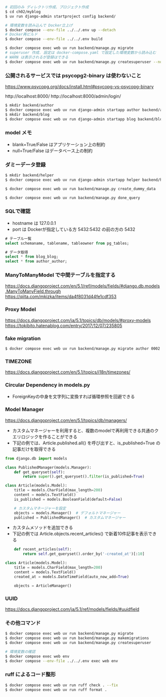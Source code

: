 ```sh
# 初回のみ ディレクトリ作成、プロジェクト作成
$ cd ch02/myblog
$ uv run django-admin startproject config backend/

# 環境変数を読み込んで Docker立上げ
$ docker compose --env-file ../../.env up --detach
# Docker再ビルド
$ docker compose --env-file ../../.env build

$ docker compose exec web uv run backend/manage.py migrate
# superuser 作成. 設定は docker-compose.yaml で設定した環境変数から読み込む
# WARN は表示されるが登録はできる
$ docker compose exec web uv run backend/manage.py createsuperuser --noinput
```

### 公開されるサービスでは psycopg2-binary は使わないこと
https://www.psycopg.org/docs/install.html#psycopg-vs-psycopg-binary

http://localhost:8000/
http://localhost:8000/admin/login/

```sh
$ mkdir backend/author
$ docker compose exec web uv run django-admin startapp author backend/author
$ mkdir backend/blog
$ docker compose exec web uv run django-admin startapp blog backend/blog
```

### model メモ
- blank=True/False はアプリケーション上の制約
- null=True/False はデータベース上の制約

### ダミーデータ登録
```sh
$ mkdir backend/helper
$ docker compose exec web uv run django-admin startapp helper backend/helper

$ docker compose exec web uv run backend/manage.py create_dummy_data

$ docker compose exec web uv run backend/manage.py done_query
```

### SQLで確認
- hostname は 127.0.0.1
- port は Dockerが指定している方 5432:5432 の前の方の 5432
```sql
# テーブル一覧
select schemaname, tablename, tableowner from pg_tables;

# データ取得
select * from blog_blog;
select * from author_author;
```

### ManyToManyModel で中間テーブルを指定する
https://docs.djangoproject.com/en/5.1/ref/models/fields/#django.db.models.ManyToManyField.through
https://qiita.com/mkizka/items/da4f8031d44fe1cdf353

### Proxy Model
https://docs.djangoproject.com/ja/5.1/topics/db/models/#proxy-models
https://tokibito.hatenablog.com/entry/2017/12/07/235805

### fake migration
```sh
$ docker compose exec web uv run backend/manage.py migrate author 0002 --fake
```

### TIMEZONE
https://docs.djangoproject.com/en/5.1/topics/i18n/timezones/

### Circular Dependency in models.py

- ForeignKeyの中身を文字列に変換すれば循環参照を回避できる

### Model Manager
https://docs.djangoproject.com/en/5.1/topics/db/managers/
- カスタムマネージャーを利用すると、複数のmodelで再利用できる共通のクエリロジックを作ることができる
- 下記の例では、Article.published.all() を呼び出すと、is_published=True の記事だけを取得できる
```python
from django.db import models

class PublishedManager(models.Manager):
    def get_queryset(self):
        return super().get_queryset().filter(is_published=True)

class Article(models.Model):
    title = models.CharField(max_length=200)
    content = models.TextField()
    is_published = models.BooleanField(default=False)

    # カスタムマネージャーを設定
    objects = models.Manager()  # デフォルトマネージャー
    published = PublishedManager()  # カスタムマネージャー
```
- カスタムメソッドを追加できる
- 下記の例では Article.objects.recent_articles() で新着10件記事を表示できる
```python
    def recent_articles(self):
        return self.get_queryset().order_by('-created_at')[:10]

class Article(models.Model):
    title = models.CharField(max_length=200)
    content = models.TextField()
    created_at = models.DateTimeField(auto_now_add=True)

    objects = ArticleManager()
```

### UUID
https://docs.djangoproject.com/ja/5.1/ref/models/fields/#uuidfield

### その他コマンド

```sh
$ docker compose exec web uv run backend/manage.py migrate
$ docker compose exec web uv run backend/manage.py makemigrations
$ docker compose exec web uv run backend/manage.py createsuperuser

# 環境変数の確認
$ docker compose exec web env
$ docker compose --env-file ../../.env exec web env
```

### ruff によるコード整形
```sh
$ docker compose exec web uv run ruff check . --fix
$ docker compose exec web uv run ruff format .
```
